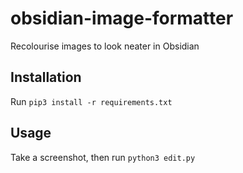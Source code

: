 # obsidian-image-formatter
Recolourise images to look neater in Obsidian

## Installation
Run `pip3 install -r requirements.txt`

## Usage
Take a screenshot, then run `python3 edit.py`
